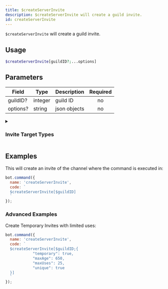 ```yaml
---
title: $createServerInvite 
description: $createServerInvite will create a guild invite.
id: createServerInvite
---
```


`$createServerInvite` will create a guild invite.

## Usage

```php
$createServerInvite[guildID?;...options]
```

## Parameters 


| Field    | Type    | Description  | Required |
| -------- | ------- | ------------ |:--------:|
| guildID? | integer | guild ID     |    no    |
| options? | string  | json objects |    no    |

<details>
  <summary><h3> Invite Target Types </h3></summary>

| TYPE                 | VALUE |
| -------------------- | ----- |
| STREAM               | 1     |
| EMBEDDED_APPLICATION | 2     |

</details>

## Examples

This will create an invite of the channel where the command is executed in:

```javascript
bot.command({
  name: 'createServerInvite',
  code: `
  $createServerInvite[$guildID]
  `
});
```

### Advanced Examples

Create Temporary Invites with limited uses:

```javascript
bot.command({
  name: 'createServerInvite',
  code: `
  $createServerInvite[$guildID;{
            "temporary": true,
            "maxAge": 650,
            "maxUses": 25,
            "unique": true
  }]
  `
});
```
